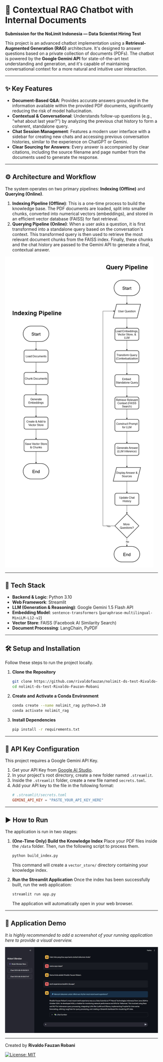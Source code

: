 # 🧠 Contextual RAG Chatbot with Internal Documents

**Submission for the NoLimit Indonesia — Data Scientist Hiring Test**

This project is an advanced chatbot implementation using a **Retrieval-Augmented Generation (RAG)** architecture. It's designed to answer questions based on a private collection of documents (PDFs). The chatbot is powered by the **Google Gemini API** for state-of-the-art text understanding and generation, and it's capable of maintaining conversational context for a more natural and intuitive user interaction.

---

## ✨ Key Features

-   **Document-Based Q&A**: Provides accurate answers grounded in the information available within the provided PDF documents, significantly reducing the risk of model hallucination.
-   **Contextual & Conversational**: Understands follow-up questions (e.g., "what about last year?") by analyzing the previous chat history to form a coherent, standalone query.
-   **Chat Session Management**: Features a modern user interface with a sidebar for creating new chats and accessing previous conversation histories, similar to the experience on ChatGPT or Gemini.
-   **Clear Sourcing for Answers**: Every answer is accompanied by clear citations, including the source filename and page number from the documents used to generate the response.

---

## ⚙️ Architecture and Workflow

The system operates on two primary pipelines: **Indexing (Offline)** and **Querying (Online)**.

1.  **Indexing Pipeline (Offline)**: This is a one-time process to build the knowledge base. The PDF documents are loaded, split into smaller chunks, converted into numerical vectors (embeddings), and stored in an efficient vector database (FAISS) for fast retrieval.
2.  **Querying Pipeline (Online)**: When a user asks a question, it is first transformed into a standalone query based on the conversation's context. This transformed query is then used to retrieve the most relevant document chunks from the FAISS index. Finally, these chunks and the chat history are passed to the Gemini API to generate a final, contextual answer.

![Chatbot Workflow](flowchart_chatbot.png)

---

## 🚀 Tech Stack

-   **Backend & Logic**: Python 3.10
-   **Web Framework**: Streamlit
-   **LLM (Generation & Reasoning)**: Google Gemini 1.5 Flash API
-   **Embedding Model**: `sentence-transformers` (`paraphrase-multilingual-MiniLM-L12-v2`)
-   **Vector Store**: FAISS (Facebook AI Similarity Search)
-   **Document Processing**: LangChain, PyPDF

---

## 🛠️ Setup and Installation

Follow these steps to run the project locally.

1.  **Clone the Repository**
    ```bash
    git clone https://github.com/rivaldofauzan/nolimit-ds-test-Rivaldo-Fauzan-Robani.git
    cd nolimit-ds-test-Rivaldo-Fauzan-Robani
    ```

2.  **Create and Activate a Conda Environment**
    ```bash
    conda create --name nolimit_rag python=3.10
    conda activate nolimit_rag
    ```

3.  **Install Dependencies**
    ```bash
    pip install -r requirements.txt
    ```

---

## 🔑 API Key Configuration

This project requires a Google Gemini API Key.

1.  Get your API Key from [Google AI Studio](https://aistudio.google.com/).
2.  In your project's root directory, create a new folder named `.streamlit`.
3.  Inside the `.streamlit` folder, create a new file named `secrets.toml`.
4.  Add your API key to the file in the following format:
    ```toml
    # .streamlit/secrets.toml
    GEMINI_API_KEY = "PASTE_YOUR_API_KEY_HERE"
    ```

---

## ▶️ How to Run

The application is run in two stages:

1.  **(One-Time Only) Build the Knowledge Index**
    Place your PDF files inside the `/data` folder. Then, run the following script to process them.
    ```bash
    python build_index.py
    ```
    This command will create a `vector_store/` directory containing your knowledge index.

2.  **Run the Streamlit Application**
    Once the index has been successfully built, run the web application:
    ```bash
    streamlit run app.py
    ```
    The application will automatically open in your web browser.
---

## 📸 Application Demo

*It is highly recommended to add a screenshot of your running application here to provide a visual overview.*

![Application Demo](example.png)

---

Created by **Rivaldo Fauzan Robani**

[![License: MIT](https://img.shields.io/badge/License-MIT-yellow.svg)](https://opensource.org/licenses/MIT)